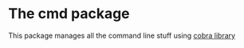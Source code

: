 # The cmd package

This package manages all the command line stuff using
[cobra library](https://github.com/spf13/cobra)
